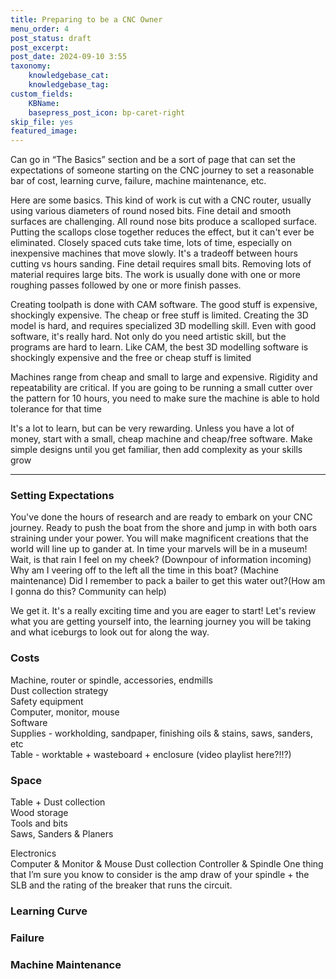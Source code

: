 ```yaml
---
title: Preparing to be a CNC Owner
menu_order: 4
post_status: draft
post_excerpt: 
post_date: 2024-09-10 3:55
taxonomy:
    knowledgebase_cat: 
    knowledgebase_tag:        
custom_fields:
    KBName: 
    basepress_post_icon: bp-caret-right
skip_file: yes
featured_image: 
---
```


Can go in “The Basics” section and be a sort of page that can set the expectations of someone starting on the CNC journey to set a reasonable bar of cost, learning curve, failure, machine maintenance, etc.

Here are some basics. This kind of work is cut with a CNC router, usually using various diameters of round nosed bits. Fine detail and smooth surfaces are challenging. All round nose bits produce a scalloped surface. Putting the scallops close together reduces the effect, but it can't ever be eliminated. Closely spaced cuts take time, lots of time, especially on inexpensive machines that move slowly. It's a tradeoff between hours cutting vs hours sanding. Fine detail requires small bits. Removing lots of material requires large bits. The work is usually done with one or more roughing passes followed by one or more finish passes.

Creating toolpath is done with CAM software. The good stuff is expensive, shockingly expensive. The cheap or free stuff is limited. Creating the 3D model is hard, and requires specialized 3D modelling skill. Even with good software, it's really hard. Not only do you need artistic skill, but the programs are hard to learn. Like CAM, the best 3D modelling software is shockingly expensive and the free or cheap stuff is limited

Machines range from cheap and small to large and expensive. Rigidity and repeatability are critical. If you are going to be running a small cutter over the pattern for 10 hours, you need to make sure the machine is able to hold tolerance for that time

It's a lot to learn, but can be very rewarding. Unless you have a lot of money, start with a small, cheap machine and cheap/free software. Make simple designs until you get familiar, then add complexity as your skills grow

---

### Setting Expectations

You've done the hours of research and are ready to embark on your CNC journey. Ready to push the boat from the shore and jump in with both oars straining under your power. You will make magnificent creations that the world will line up to gander at. In time your marvels will be in a museum! Wait, is that rain I feel on my cheek? (Downpour of information incoming) Why am I veering off to the left all the time in this boat? (Machine maintenance) Did I remember to pack a bailer to get this water out?(How am I gonna do this? Community can help)

We get it. It's a really exciting time and you are eager to start! Let's review what you are getting yourself into, the learning journey you will be taking and what iceburgs to look out for along the way.

### Costs

Machine, router or spindle, accessories, endmills<br>
Dust collection strategy<br>
Safety equipment<br>
Computer, monitor, mouse<br>
Software<br>
Supplies - workholding, sandpaper, finishing oils & stains, saws, sanders, etc<br>
Table - worktable + wasteboard + enclosure (video playlist here?!!?)<br>

### Space

Table + Dust collection<br>
Wood storage<br>
Tools and bits<br>
Saws, Sanders & Planers<br>

Electronics<br>
Computer & Monitor & Mouse
Dust collection
Controller & Spindle
One thing that I’m sure you know to consider is the amp draw of your spindle + the SLB and the rating of the breaker that runs the circuit.

### Learning Curve

### Failure

### Machine Maintenance


